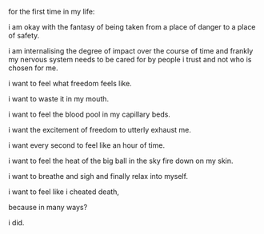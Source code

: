 for the first time in my life:

i am okay with the fantasy of being taken from a place of danger to a place of safety.

i am internalising the degree of impact over the course of time and frankly my nervous system needs to be cared for by people i trust and not who is chosen for me.

i want to feel what freedom feels like.

i want to waste it in my mouth.

i want to feel the blood pool in my capillary beds.

i want the excitement of freedom to utterly exhaust me.

i want every second to feel like an hour of time.

i want to feel the heat of the big ball in the sky fire down on my skin.

i want to breathe and sigh and finally relax into myself.

i want to feel like i cheated death,

because in many ways?

i did.
